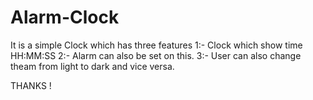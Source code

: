 # Alarm-Clock
It is a simple Clock which has three features 
 1:-  Clock which show time HH:MM:SS
 2:-  Alarm can also be set on this.
 3:-  User can also change theam from light to dark and vice versa.

THANKS !
 
